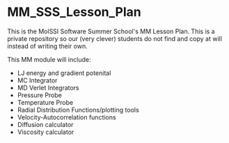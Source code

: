 # MM_SSS_Lesson_Plan
This is the MolSSI Software Summer School's MM Lesson Plan. This is a private repository so our (very clever) students do not find and copy at will instead of writing their own.

This MM module will include:
 - LJ energy and gradient potenital
 - MC Integrator
 - MD Verlet Integrators
 - Pressure Probe
 - Temperature Probe
 - Radial Distribution Functions/plotting tools
 - Velocity-Autocorrelation functions
 - Diffusion calculator
 - Viscosity calculator
